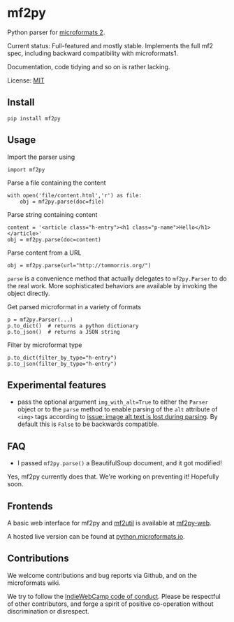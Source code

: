 mf2py
=====

Python parser for [microformats 2](http://microformats.org/wiki/Microformats2).

Current status: Full-featured and mostly stable. Implements the full
mf2 spec, including backward compatibility with microformats1.

Documentation, code tidying and so on is rather lacking.    

License: [MIT](http://opensource.org/licenses/mit-license.php)

Install
-------

`pip install mf2py`

Usage
-----

Import the parser using

    import mf2py

Parse a file containing the content

    with open('file/content.html','r') as file:
        obj = mf2py.parse(doc=file)

Parse string containing content

    content = '<article class="h-entry"><h1 class="p-name">Hello</h1></article>'
    obj = mf2py.parse(doc=content)

Parse content from a URL

    obj = mf2py.parse(url="http://tommorris.org/")

`parse` is a convenience method that actually delegates to
`mf2py.Parser` to do the real work. More sophisticated behaviors are
available by invoking the object directly.

Get parsed microformat in a variety of formats

    p = mf2py.Parser(...)
    p.to_dict()  # returns a python dictionary
    p.to_json()  # returns a JSON string

Filter by microformat type

    p.to_dict(filter_by_type="h-entry")
    p.to_json(filter_by_type="h-entry")

Experimental features
---------------------
- pass the optional argument `img_with_alt=True` to either the `Parser` object or to the `parse` method to enable parsing of the `alt` attribute of `<img>` tags according to [issue: image alt text is lost during parsing](https://github.com/microformats/microformats2-parsing/issues/2). By default this is `False` to be backwards compatible.

FAQ
---

* I passed `mf2py.parse()` a BeautifulSoup document, and it got modified!

Yes, mf2py currently does that. We're working on preventing it! Hopefully soon.

Frontends
-------------

A basic web interface for mf2py and [mf2util](https://github.com/kylewm/mf2util) is available at [mf2py-web](https://github.com/kylewm/mf2py-web).

A hosted live version can be found at [python.microformats.io](https://python.microformats.io).

Contributions
-------------

We welcome contributions and bug reports via Github, and on the microformats wiki.

We try to follow the [IndieWebCamp code of conduct](http://indiewebcamp.com/code-of-conduct). Please be respectful of other contributors, and forge a spirit of positive co-operation without discrimination or disrespect.

